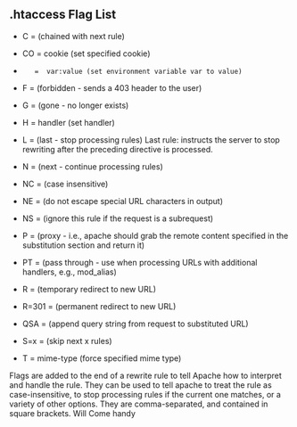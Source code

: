 
## .htaccess Flag List

- C      = (chained with next rule)
- CO     = cookie (set specified cookie)
-        =  var:value (set environment variable var to value)
- F      = (forbidden - sends a 403 header to the user)
- G      =  (gone - no longer exists)
- H      =  handler (set handler)
- L      =  (last - stop processing rules)
             Last rule: instructs the server to stop rewriting after the preceding directive is processed.

- N      =   (next - continue processing rules)
- NC     =  (case insensitive)
- NE     =  (do not escape special URL characters in output)
- NS     =  (ignore this rule if the request is a subrequest)
- P      =  (proxy - i.e., apache should grab the remote content specified in the substitution section and return it)
- PT     =  (pass through - use when processing URLs with additional handlers, e.g., mod_alias)
- R      =  (temporary redirect to new URL)
- R=301  =   (permanent redirect to new URL)
- QSA    =  (append query string from request to substituted URL)
- S=x    =  (skip next x rules)
- T      =  mime-type (force specified mime type)

Flags are added to the end of a rewrite rule to tell Apache how to interpret and handle the rule.
They can be used to tell apache to treat the rule as case-insensitive, 
to stop processing rules if the current one matches, or a variety of other options. 
They are comma-separated, and contained in square brackets.
Will Come handy
